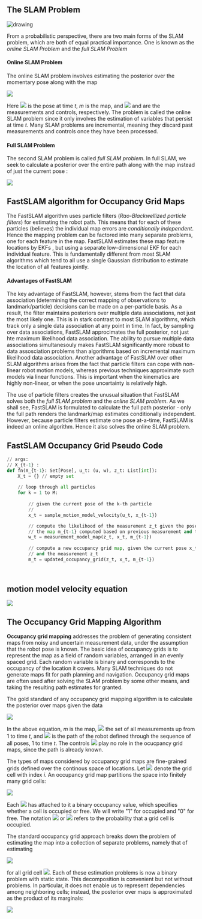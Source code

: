 
## The SLAM Problem

<img src="http://aslanfmh65.com/wp-content/uploads/2019/07/Screen-Shot-2019-07-10-at-10.19.49-AM.jpg" alt="drawing" style=" width: 300px:" />

From a probabilistic perspective, there are two main forms of the SLAM problem, which are both of equal practical importance.
One is known as the *online SLAM Problem* and the *full SLAM Problem*

#### Online SLAM Problem

The online SLAM problem involves estimating the posterior over the momentary pose along with the map

<img src="https://latex.codecogs.com/gif.latex?\inline&space;p(x_t&space;,&space;m&space;|&space;z_{1:t},&space;u_{1:t})" /> 

Here <img src="https://latex.codecogs.com/gif.latex?\inline&space;x_{t}" /> is the pose at time *t*, *m* is the map,
and <img src="https://latex.codecogs.com/gif.latex?\inline&space;z_{1:t}" /> and 
<src img="https://latex.codecogs.com/gif.latex?\inline&space;u_{1:t}" /> are the measurements and controls, respectively.
The problem is called the online SLAM problem since it only involves the estimation of variables that persist at time *t*.
Many SLAM problems are incremental, meaning they discard past measurements and controls once they have been processed.

#### Full SLAM Problem

The second SLAM problem is called *full SLAM problem*. In full SLAM, we seek to calculate a posterior over the entire path
<src img="https://latex.codecogs.com/gif.latex?\inline&space;x_{1:t}" /> along with the map instead of just the current
pose  <src img="https://latex.codecogs.com/gif.latex?\inline&space;x_{t}" /> :

<img src="https://latex.codecogs.com/gif.latex?p(x_{t:1}&space;,&space;m&space;|&space;z_{1:t},&space;u_{1:t})" />


## FastSLAM algorithm for Occupancy Grid Maps

The FastSLAM algorithm uses particle filters (*Rao-Blackwellized particle filters*) for estimating the robot path. This means
that for each of these particles (believes) the individual map errors are *conditionally independent*. Hence the mapping problem
can be factored into many separate problems, one for each feature in the map. FastSLAM estimates these map feature locations by EKFs
, but using a separate low-dimensional EKF for each individual feature. This is fundamentally different from most SLAM
algorithms which tend to all use a single Gaussian distribution to estimate the location of all features jointly.

#### Advantages of FastSLAM

The key advantage of FastSLAM, however, stems from the fact that data association (determining the correct mapping
of observations to landmark/particle) decisions can be made on a per-particle basis.
As a result, the filter maintains posteriors over multiple data associations, not just the most likely one. This is in stark
contrast to most SLAM algorithms, which track only a single data association at any point in time. In fact, by sampling over
data associations, FastSLAM approcimates the full posterior, not just hte maximum likelihood data association. The ability
to pursue multiple data associations simultanesouly makes FastSLAM significantly more robust to data assosciation problems
than algorithms based on incremental maximum likelihood data association. Another advantage of FastSLAM over other SLAM
algorithms arises from the fact that particle filters can cope with non-linear robot motion models, whereas previous
techniques approximate such models via linear functions. This is important when the kinematics are highly non-linear, or when
the pose uncertainty is relatively high.

The use of particle filters creates the unusual situation that FastSLAM solves both the *full SLAM problem* and the 
*online SLAM problem*. As we shall see, FastSLAM is formulated to calculate the full path posterior - only the full
path renders the landmark/map estimates conditionally independent. However, because particle filters estimate one pose
at-a-time, FastSLAM is indeed an online algorithm. Hence it also solves the online SLAM problem. 

## FastSLAM Occupancy Grid Pseudo Code

```python
// args:
// X_{t-1} : 
def fn(X_{t-1}: Set[Pose], u_t: (u, w), z_t: List[int]):
    X_t = {} // empty set
    
    // loop through all particles
    for k = 1 to M:
    
        // given the current pose of the k-th particle
        // 
        x_t = sample_motion_model_velocity(u_t, x_{t-1})

        // compute the likelihood of the measurement z_t given the pose x_t represented by the k-th particle and given
        // the map m_{t-1} computed based on previous measurement and the trajectory represented by this particle
        w_t = measurement_model_map(z_t, x_t, m_{t-1})
        
        // compute a new occupancy grid map, given the current pose x_t of the k-th particle, the map m_{t-1} associated to it
        // and the measurement z_t
        m_t = updated_occupancy_grid(z_t, x_t, m_{t-1})

        
```


## motion model velocity equation

<img src="https://latex.codecogs.com/gif.latex?\left(\begin{array}{l}&space;x'&space;\\&space;y'&space;\\&space;\theta'&space;\end{array}\right)&space;=\left(\begin{array}{l}&space;x&space;\\&space;y&space;\\&space;\theta&space;\end{array}\right)&plus;\left(\begin{array}{c}&space;-\frac{v}{\omega}&space;\sin&space;\theta&plus;\frac{v}{\omega}&space;\sin&space;(\theta&plus;\omega&space;\Delta&space;t)&space;\\&space;\frac{v}{\omega}&space;\cos&space;\theta-\frac{v}{\omega}&space;\cos&space;(\theta&plus;\omega&space;\Delta&space;t)&space;\\&space;\omega&space;\Delta&space;t&space;\end{array}\right)" />

## The Occupancy Grid Mapping Algorithm

**Occupancy grid mapping** addresses the problem of generating consistent maps from noisy and uncertain measurement data,
under the assumption that the robot pose is known. The basic idea of occupancy grids is to represent the map as a field
of random variables, arranged in an evenly spaced grid. Each random variable is binary and corresponds to the occupancy
of the location it covers. Many SLAM techniques do not generate maps fit for path planning and navigation. Occupancy grid
maps are often used after solving the SLAM problem by some other means, and taking the resulting path estimates for granted.

The gold standard of any occupancy grid mapping algorithm is to calculate the posterior over maps given the data

<img src="https://latex.codecogs.com/gif.latex?p(m|z_{1:t},&space;x_{1:t})" />


In the above equation, *m* is the map, <img src="https://latex.codecogs.com/gif.latex?\inline&space;z_{1:t}" /> the set of
all measurements up from 1 to time *t*, and <img src="https://latex.codecogs.com/gif.latex?\inline&space;x_{1:t}" /> is the path of
the robot defined through the sequence of all poses, 1 to time *t*. The controls <img src="https://latex.codecogs.com/gif.latex?\inline&space;u_{1:t}" />
play no role in the ocucpancy grid maps, since the path is already known. 

The types of maps considered by occupancy grid maps are fine-grained grids defined over the continous space of locations.
Let <img src="https://latex.codecogs.com/gif.latex?\inline&space;m_{i}" /> denote the grid cell with index *i*. An occupancy
grid map partitions the space into finitely many grid cells:

<img src="https://latex.codecogs.com/gif.latex?m&space;=&space;\{&space;\boldsymbol{m}_i&space;\}" />

Each <img src="https://latex.codecogs.com/gif.latex?\inline&space;\boldsymbol{m}_i" /> has attached to it a binary
occupancy value, which specifies whether a cell is occupied or free. We will write "1" for occupied and "0" for free.
The notation <img src="https://latex.codecogs.com/gif.latex?\inline&space;p&space;(\boldsymbol{m}_i&space;=&space;1)" />
or <img src="https://latex.codecogs.com/gif.latex?\inline&space;p&space;(\boldsymbol{m}_i)" /> refers to the probability
that a grid cell is occupied.

The standard occupancy grid approach breaks down the problem of estimating the map into a collection of separate problems,
namely that of estimating

<img src="https://latex.codecogs.com/gif.latex?p&space;(\boldsymbol{m}_i&space;|&space;z_{1:t},&space;x_{1:t})" />

for all grid cell <img src="https://latex.codecogs.com/gif.latex?\inline&space;m_{i}" />. Each of these estimation problems is now
a binary problem with static state. This decomposition is convenient but not without problems. In particular, it does not
enable us to represent dependencies among neighboring cells; instead, the posterior over maps is approximated as the product of its marginals:

<img src="https://latex.codecogs.com/gif.latex?p&space;(m_i&space;|&space;z_{1:t},&space;x_{1:t})&space;=&space;\prod_{i}&space;p&space;(\boldsymbol{m}_i&space;|&space;z_{1:t},&space;x_{1:t})" />
